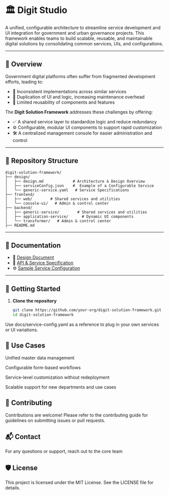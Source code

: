 # 🏛️ Digit Studio

A unified, configurable architecture to streamline service development and UI integration for government and urban governance projects. This framework enables teams to build scalable, reusable, and maintainable digital solutions by consolidating common services, UIs, and configurations.

---

## 📌 Overview

Government digital platforms often suffer from fragmented development efforts, leading to:

- 🚧 Inconsistent implementations across similar services  
- 🔁 Duplication of UI and logic, increasing maintenance overhead  
- 🔄 Limited reusability of components and features

The **Digit Solution Framework** addresses these challenges by offering:

- ✅ A shared service layer to standardize logic and reduce redundancy  
- ⚙️ Configurable, modular UI components to support rapid customization  
- 🛠️ A centralized management console for easier administration and control

---

## 🧱 Repository Structure
```
digit-solution-framework/
├── design/
│   ├── design.md             # Architecture & Design Overview
│   ├── serviceConfig.json    #  Example of a Configurable Service
│   └── generic-service.yaml   # Service Specifications
├── frontend/
│   ├── web/        # Shared services and utilities
│   └── console-ui/   # Admin & control center
├── backend/
│   ├── generic-service/        # Shared services and utilities
│   ├── application-service/      # Dynamic UI components
│   └── transformer/   # Admin & control center
├── README.md
```
---

## 📄 Documentation

- 📐 [Design Document](https://docs.google.com/document/d/13LR7TQMsIg0nD5-Wdl4kj1r3kYjzLyKD0FVzvJkkR3s/edit?tab=t.0#heading=h.gfwh8242orfp)  
- 📑 [API & Service Specification](https://editor.swagger.io/?url=https://raw.githubusercontent.com/egovernments/DIGIT-Studio/refs/heads/master/design/generic-service.yaml)  
- ⚙️ [Sample Service Configuration](./design/serviceConfig.json)

---

## 🚀 Getting Started

1. **Clone the repository**

   ```bash
   git clone https://github.com/your-org/digit-solution-framework.git
   cd digit-solution-framework


Use docs/service-config.yaml as a reference to plug in your own services or UI variations.

## 🧩 Use Cases
Unified master data management

Configurable form-based workflows

Service-level customization without redeployment

Scalable support for new departments and use cases

## 🤝 Contributing
Contributions are welcome! Please refer to the contributing guide for guidelines on submitting issues or pull requests.

## 📬 Contact
For any questions or support, reach out to the core team 

## 🛡️ License
This project is licensed under the MIT License. See the LICENSE file for details.
